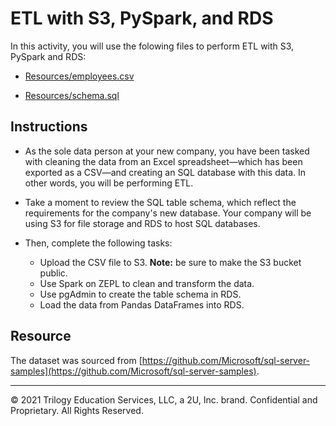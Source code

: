 # ETL with S3, PySpark, and RDS

In this activity, you will use the folowing files to perform ETL with S3, PySpark and RDS:

  * [Resources/employees.csv](Resources/employee.csv)

  * [Resources/schema.sql](Resources/schema.sql)

## Instructions

* As the sole data person at your new company, you have been tasked with cleaning the data from an Excel spreadsheet—which has been exported as a CSV—and creating an SQL database with this data. In other words, you will be performing ETL.

* Take a moment to review the SQL table schema, which reflect the requirements for the company's new database. Your company will be using S3 for file storage and RDS to host SQL databases.

* Then, complete the following tasks:

  * Upload the CSV file to S3. **Note:** be sure to make the S3 bucket public.
  * Use Spark on ZEPL to clean and transform the data.
  * Use pgAdmin to create the table schema in RDS.
  * Load the data from Pandas DataFrames into RDS.

## Resource

The dataset was sourced from [https://github.com/Microsoft/sql-server-samples](https://github.com/Microsoft/sql-server-samples).

---

© 2021 Trilogy Education Services, LLC, a 2U, Inc. brand. Confidential and Proprietary. All Rights Reserved.
